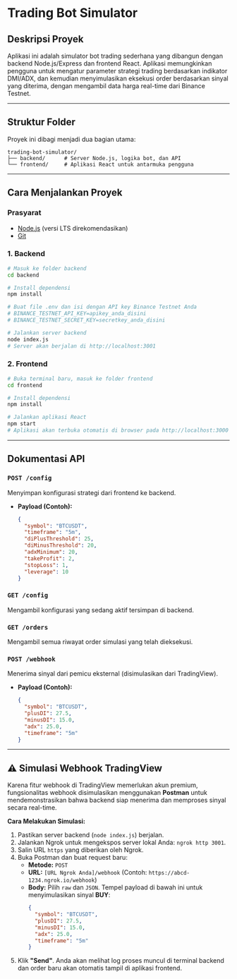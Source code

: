 # Trading Bot Simulator

## Deskripsi Proyek
Aplikasi ini adalah simulator bot trading sederhana yang dibangun dengan backend Node.js/Express dan frontend React. Aplikasi memungkinkan pengguna untuk mengatur parameter strategi trading berdasarkan indikator DMI/ADX, dan kemudian menyimulasikan eksekusi order berdasarkan sinyal yang diterima, dengan mengambil data harga real-time dari Binance Testnet.

---

## Struktur Folder
Proyek ini dibagi menjadi dua bagian utama:

```
trading-bot-simulator/
├── backend/      # Server Node.js, logika bot, dan API
└── frontend/     # Aplikasi React untuk antarmuka pengguna
```

---

## Cara Menjalankan Proyek

### Prasyarat
- [Node.js](https://nodejs.org/) (versi LTS direkomendasikan)
- [Git](https://git-scm.com/)

### 1. Backend
```bash
# Masuk ke folder backend
cd backend

# Install dependensi
npm install

# Buat file .env dan isi dengan API key Binance Testnet Anda
# BINANCE_TESTNET_API_KEY=apikey_anda_disini
# BINANCE_TESTNET_SECRET_KEY=secretkey_anda_disini

# Jalankan server backend
node index.js
# Server akan berjalan di http://localhost:3001
```

### 2. Frontend
```bash
# Buka terminal baru, masuk ke folder frontend
cd frontend

# Install dependensi
npm install

# Jalankan aplikasi React
npm start
# Aplikasi akan terbuka otomatis di browser pada http://localhost:3000
```

---

## Dokumentasi API

### `POST /config`
Menyimpan konfigurasi strategi dari frontend ke backend.
- **Payload (Contoh):**
  ```json
  {
    "symbol": "BTCUSDT",
    "timeframe": "5m",
    "diPlusThreshold": 25,
    "diMinusThreshold": 20,
    "adxMinimum": 20,
    "takeProfit": 2,
    "stopLoss": 1,
    "leverage": 10
  }
  ```

### `GET /config`
Mengambil konfigurasi yang sedang aktif tersimpan di backend.

### `GET /orders`
Mengambil semua riwayat order simulasi yang telah dieksekusi.

### `POST /webhook`
Menerima sinyal dari pemicu eksternal (disimulasikan dari TradingView).
- **Payload (Contoh):**
  ```json
  {
    "symbol": "BTCUSDT",
    "plusDI": 27.5,
    "minusDI": 15.0,
    "adx": 25.0,
    "timeframe": "5m"
  }
  ```

---

## ⚠️ Simulasi Webhook TradingView

Karena fitur webhook di TradingView memerlukan akun premium, fungsionalitas webhook disimulasikan menggunakan **Postman** untuk mendemonstrasikan bahwa backend siap menerima dan memproses sinyal secara real-time.

**Cara Melakukan Simulasi:**
1. Pastikan server backend (`node index.js`) berjalan.
2. Jalankan Ngrok untuk mengekspos server lokal Anda: `ngrok http 3001`.
3. Salin URL `https` yang diberikan oleh Ngrok.
4. Buka Postman dan buat request baru:
   - **Metode:** `POST`
   - **URL:** `[URL Ngrok Anda]/webhook` (Contoh: `https://abcd-1234.ngrok.io/webhook`)
   - **Body:** Pilih `raw` dan `JSON`. Tempel payload di bawah ini untuk menyimulasikan sinyal **BUY**:
     ```json
     {
       "symbol": "BTCUSDT",
       "plusDI": 27.5,
       "minusDI": 15.0,
       "adx": 25.0,
       "timeframe": "5m"
     }
     ```
5. Klik **"Send"**. Anda akan melihat log proses muncul di terminal backend dan order baru akan otomatis tampil di aplikasi frontend.